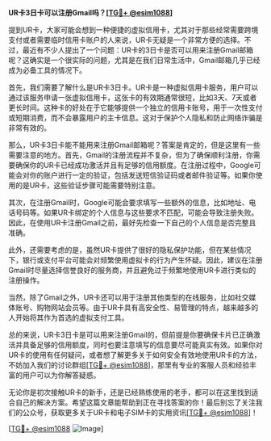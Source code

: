 **UR卡3日卡可以注册Gmail吗？[[TG💪+ @esim1088](https://t.me/s/esim1088)]**

提到UR卡，大家可能会想到一种便捷的虚拟信用卡，尤其对于那些经常需要跨境支付或者需要临时信用卡账户的人来说，UR卡无疑是一个非常方便的选择。不过，最近有不少人提出了一个问题：UR卡的3日卡是否可以用来注册Gmail邮箱呢？这确实是一个很实际的问题，尤其是在我们日常生活中，Gmail邮箱几乎已经成为必备工具的情况下。

首先，我们需要了解什么是UR卡3日卡。UR卡是一种虚拟信用卡服务，用户可以通过该服务申请一张虚拟信用卡，这张卡的有效期通常很短，比如3天、7天或者更长时间。这种卡的好处在于它能够提供一个独立的信用卡账号，用于一次性支付或短期消费，而不会暴露用户的主卡信息。这对于保护个人隐私和防止网络诈骗是非常有效的。

那么，UR卡3日卡能不能用来注册Gmail邮箱呢？答案是肯定的，但是这里有一些需要注意的地方。首先，Gmail的注册流程并不复杂，但为了确保顺利注册，你需要确保你的UR卡已经成功激活并且有足够的信用额度。在注册过程中，Google可能会对你的账户进行一定的验证，包括发送短信验证码或者邮件验证等。如果你使用的是UR卡，这些验证步骤可能需要特别注意。

其次，在注册Gmail时，Google可能会要求填写一些额外的信息，比如地址、电话号码等。如果UR卡绑定的个人信息与这些要求不匹配，可能会导致注册失败。因此，在使用UR卡注册Gmail之前，最好先检查一下自己的个人信息是否完整且准确。

此外，还需要考虑的是，虽然UR卡提供了很好的隐私保护功能，但在某些情况下，银行或支付平台可能会对频繁使用虚拟卡的行为产生怀疑。因此，建议在注册Gmail时尽量选择信誉良好的服务商，并且避免过于频繁地使用UR卡进行类似的注册操作。

当然，除了Gmail之外，UR卡还可以用于注册其他类型的在线服务，比如社交媒体账号、购物网站会员等。由于UR卡具有高安全性、易管理的特点，越来越多的人开始将其作为首选的虚拟支付工具。

总的来说，UR卡3日卡是可以用来注册Gmail的，但前提是你要确保卡片已正确激活并具备足够的信用额度，同时也要注意填写的信息要尽可能真实有效。如果你对UR卡的使用有任何疑问，或者想了解更多关于如何安全有效地使用UR卡的方法，不妨加入我们的讨论群组[[TG💪+ @esim1088](https://t.me/s/esim1088)]，那里有专业的客服人员和经验丰富的用户可以为你解答疑惑。

无论你是初次接触UR卡的新手，还是已经熟练使用的老手，都可以在这里找到适合自己的解决方案。希望这篇文章能帮助到正在寻找答案的你！最后别忘了关注我们的公众号，获取更多关于UR卡和电子SIM卡的实用资讯[[TG💪+ @esim1088](https://t.me/s/esim1088)]！

[[TG💪+ @esim1088](https://t.me/s/esim1088) ![Image](https://i.postimg.cc/4NQfJmqS/Snipaste-2025-05-13-00-14-12.png)]
